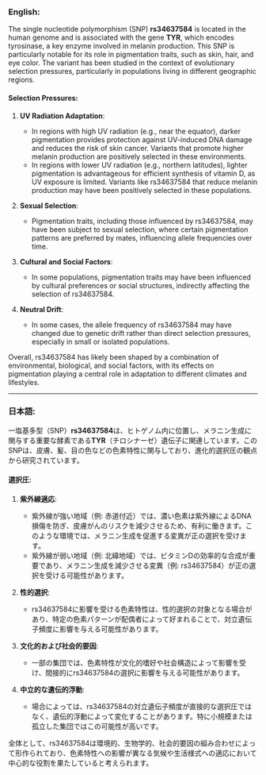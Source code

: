 ### English:
The single nucleotide polymorphism (SNP) **rs34637584** is located in the human genome and is associated with the gene **TYR**, which encodes tyrosinase, a key enzyme involved in melanin production. This SNP is particularly notable for its role in pigmentation traits, such as skin, hair, and eye color. The variant has been studied in the context of evolutionary selection pressures, particularly in populations living in different geographic regions.

#### Selection Pressures:
1. **UV Radiation Adaptation**:
   - In regions with high UV radiation (e.g., near the equator), darker pigmentation provides protection against UV-induced DNA damage and reduces the risk of skin cancer. Variants that promote higher melanin production are positively selected in these environments.
   - In regions with lower UV radiation (e.g., northern latitudes), lighter pigmentation is advantageous for efficient synthesis of vitamin D, as UV exposure is limited. Variants like rs34637584 that reduce melanin production may have been positively selected in these populations.

2. **Sexual Selection**:
   - Pigmentation traits, including those influenced by rs34637584, may have been subject to sexual selection, where certain pigmentation patterns are preferred by mates, influencing allele frequencies over time.

3. **Cultural and Social Factors**:
   - In some populations, pigmentation traits may have been influenced by cultural preferences or social structures, indirectly affecting the selection of rs34637584.

4. **Neutral Drift**:
   - In some cases, the allele frequency of rs34637584 may have changed due to genetic drift rather than direct selection pressures, especially in small or isolated populations.

Overall, rs34637584 has likely been shaped by a combination of environmental, biological, and social factors, with its effects on pigmentation playing a central role in adaptation to different climates and lifestyles.

---

### 日本語:
一塩基多型（SNP）**rs34637584**は、ヒトゲノム内に位置し、メラニン生成に関与する重要な酵素である**TYR**（チロシナーゼ）遺伝子に関連しています。このSNPは、皮膚、髪、目の色などの色素特性に関与しており、進化的選択圧の観点から研究されています。

#### 選択圧:
1. **紫外線適応**:
   - 紫外線が強い地域（例: 赤道付近）では、濃い色素は紫外線によるDNA損傷を防ぎ、皮膚がんのリスクを減少させるため、有利に働きます。このような環境では、メラニン生成を促進する変異が正の選択を受けます。
   - 紫外線が弱い地域（例: 北緯地域）では、ビタミンDの効率的な合成が重要であり、メラニン生成を減少させる変異（例: rs34637584）が正の選択を受ける可能性があります。

2. **性的選択**:
   - rs34637584に影響を受ける色素特性は、性的選択の対象となる場合があり、特定の色素パターンが配偶者によって好まれることで、対立遺伝子頻度に影響を与える可能性があります。

3. **文化的および社会的要因**:
   - 一部の集団では、色素特性が文化的嗜好や社会構造によって影響を受け、間接的にrs34637584の選択に影響を与える可能性があります。

4. **中立的な遺伝的浮動**:
   - 場合によっては、rs34637584の対立遺伝子頻度が直接的な選択圧ではなく、遺伝的浮動によって変化することがあります。特に小規模または孤立した集団ではこの可能性が高いです。

全体として、rs34637584は環境的、生物学的、社会的要因の組み合わせによって形作られており、色素特性への影響が異なる気候や生活様式への適応において中心的な役割を果たしていると考えられます。